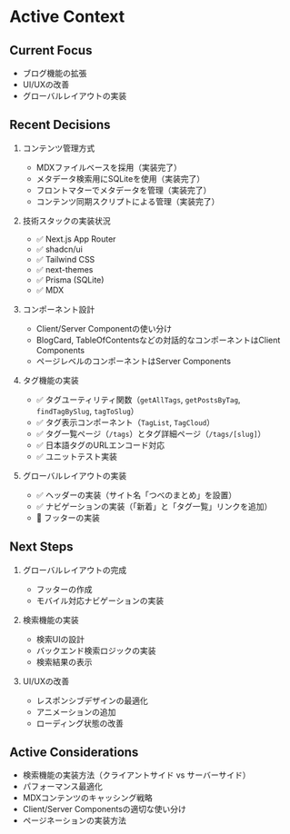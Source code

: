 # Active Context

## Current Focus
- ブログ機能の拡張
- UI/UXの改善
- グローバルレイアウトの実装

## Recent Decisions
1. コンテンツ管理方式
   - MDXファイルベースを採用（実装完了）
   - メタデータ検索用にSQLiteを使用（実装完了）
   - フロントマターでメタデータを管理（実装完了）
   - コンテンツ同期スクリプトによる管理（実装完了）

2. 技術スタックの実装状況
   - ✅ Next.js App Router
   - ✅ shadcn/ui
   - ✅ Tailwind CSS
   - ✅ next-themes
   - ✅ Prisma (SQLite)
   - ✅ MDX

3. コンポーネント設計
   - Client/Server Componentの使い分け
   - BlogCard, TableOfContentsなどの対話的なコンポーネントはClient Components
   - ページレベルのコンポーネントはServer Components

4. タグ機能の実装
   - ✅ タグユーティリティ関数（`getAllTags`, `getPostsByTag`, `findTagBySlug`, `tagToSlug`）
   - ✅ タグ表示コンポーネント（`TagList`, `TagCloud`）
   - ✅ タグ一覧ページ（`/tags`）とタグ詳細ページ（`/tags/[slug]`）
   - ✅ 日本語タグのURLエンコード対応
   - ✅ ユニットテスト実装

5. グローバルレイアウトの実装
   - ✅ ヘッダーの実装（サイト名「つべのまとめ」を設置）
   - ✅ ナビゲーションの実装（「新着」と「タグ一覧」リンクを追加）
   - 🚧 フッターの実装

## Next Steps
1. グローバルレイアウトの完成
   - フッターの作成
   - モバイル対応ナビゲーションの実装

2. 検索機能の実装
   - 検索UIの設計
   - バックエンド検索ロジックの実装
   - 検索結果の表示

3. UI/UXの改善
   - レスポンシブデザインの最適化
   - アニメーションの追加
   - ローディング状態の改善

## Active Considerations
- 検索機能の実装方法（クライアントサイド vs サーバーサイド）
- パフォーマンス最適化
- MDXコンテンツのキャッシング戦略
- Client/Server Componentsの適切な使い分け
- ページネーションの実装方法